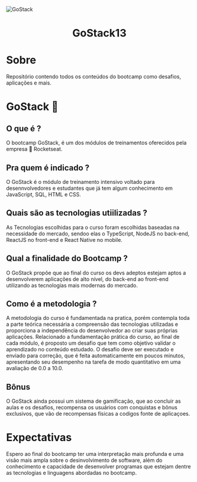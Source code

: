 <img alt="GoStack" src="https://storage.googleapis.com/golden-wind/bootcamp-gostack/header-desafios.png" />

<h1 align="center">
  GoStack13
</h1>

# Sobre

Repositório contendo todos os conteúdos do bootcamp como desafios, aplicações e mais.


# GoStack :rocket:

## O que é ?

O bootcamp GoStack, é um dos módulos de treinamentos oferecidos pela empresa :rocket: Rocketseat.


## Pra quem é indicado ?

O GoStack é o módulo de treinamento intensivo voltado para desennvolvedores e estudantes que já tem algum conhecimento em JavaScript, SQL, HTML e CSS.


## Quais são as tecnologias utiilizadas ?

As Tecnologias escolhidas para o curso foram escolhidas baseadas na necessidade do mercado, sendoo elas o TypeScript, NodeJS no back-end, ReactJS no front-end e React Native no mobile.


## Qual a finalidade do Bootcamp ?

O GoStack propõe que ao final do curso os devs adeptos estejam aptos a desenvolverem aplicações de alto nível, do back-end ao front-end utilizando as tecnologias mais modernas do mercado.


## Como é a metodologia ?

A metodologia do curso é fundamentada na pratica, porém contempla toda a parte teórica necessária a compreensão das tecnologias utilizadas e proporciona a independência do desenvolvedor ao criar suas próprias aplicações. Relacionado a fundamentação prática do curso, ao final de cada módulo, é proposto um desafio que tem como objetivo validar o aprendizado no conteúdo estudado. O desafio deve ser executado e enviado para correção, que é feita automaticamente em poucos minutos, apresentando seu desempenho na tarefa de modo quantitativo em uma avaliação de 0.0 a 10.0.


## Bônus

O GoStack ainda possui um sistema de gamificação, que ao concluir as aulas e os desafios, recompensa os usuários com conquistas e bônus exclusivos, que vão de recompensas físicas a codigos fonte de aplicaçoes.



# Expectativas

Espero ao final do bootcamp ter uma interpretação mais profunda e uma visão mais ampla sobre o desinvolvimento de software, além do conhecimento e capacidade de desenvolver programas que estejam dentre as tecnologias e linguagens abordadas no bootcamp.